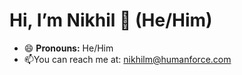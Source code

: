  # Hi, I’m Nikhil 👋 (He/Him)
<!---
[![trophy](https://github-profile-trophy.vercel.app/?username=nikhilm-hf&theme=onedark)](https://github.com/ryo-ma/github-profile-trophy)
-->

- 😄 **Pronouns:** He/Him
- 📫You can reach me at: nikhilm@humanforce.com

<!---
nikhilm-hf/nikhilm-hf is a ✨ special ✨ repository because its `README.md` (this file) appears on your GitHub profile.
You can click the Preview link to take a look at your changes.
--->
